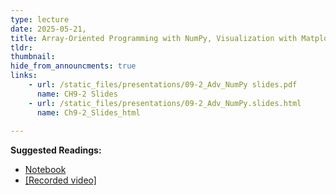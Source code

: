 ```yaml
---
type: lecture
date: 2025-05-21, 
title: Array-Oriented Programming with NumPy, Visualization with Matplotlib
tldr: 
thumbnail: 
hide_from_announcments: true
links: 
    - url: /static_files/presentations/09-2_Adv_NumPy slides.pdf
      name: CH9-2 Slides 
    - url: /static_files/presentations/09-2_Adv_NumPy.slides.html
      name: Ch9-2_Slides_html
      
---
```

**Suggested Readings:**
- [Notebook](https://github.com/phonchi/nsysu-math106A/blob/master/static_files/presentations/09-2_Adv_NumPy.ipynb)
- [[Recorded video]](https://www.youtube.com/playlist?list=PLHNZtBNWQ-84ojPE6AVOT8qwqvQk9dQp6)

